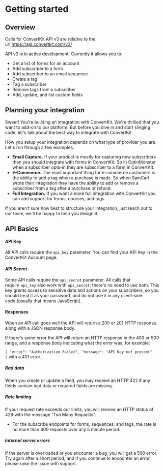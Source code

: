 Getting started
=========================

## Overview

Calls for ConvertKit API v3 are relative to the url <https://api.convertkit.com/v3/>

API v3 is in active development. Currently it allows you to:

-   Get a list of forms for an account
-   Add subscriber to a form
-   Add subscriber to an email sequence
-   Create a tag
-   Tag a subscriber
-   Remove tags from a subscriber
-   Add, update, and list custom fields

## Planning your integration

Sweet! You're building an integration with ConvertKit. We're thrilled that you want to add-on to our platform. But before you dive in and start slinging code, let's talk about the best way to integrate with ConvertKit.

How you setup your integration depends on what type of provider you are. Let's run through a few examples:

-   **Email Capture.** If your product is mostly for capturing new subscribers then you should integrate with forms in ConvertKit. So in OptinMonster when a subscriber opts-in they are subscriber to a form in ConvertKit.
-   **E-Commerce.** The most important thing for e-commerce customers is the ability to add a tag when a purchase is made. So when SamCart wrote their integration they have the ability to add or remove a subscriber from a tag after a purchase or refund.
-   **Full Integration.** If you want a more full integration with ConvertKit you can add support for forms, courses, and tags.

If you aren't sure how best to structure your integration, just reach out to our team, we'll be happy to help you design it.

## API Basics

#### API Key

All API calls require the `api_key` parameter. You can find your API Key in the ConvertKit Account page.

#### API Secret

Some API calls require the `api_secret` parameter. All calls that require `api_key` also work with `api_secret`, there's no need to use both. This key grants access to sensitive data and actions on your subscribers, so you should treat it as your password, and do not use it in any client-side code (usually that means JavaScript).

#### Responses

When an API call goes well the API will return a 200 or 201 HTTP response, along with a JSON response body.

If there's some error the API will return an HTTP response in the 400 or 500 range, and a response body indicating what the error was, for example:

`{ "error": "Authorization Failed", "message": "API Key not present" }` with a 401 error.

##### Bad data

When you create or update a field, you may receive an HTTP 422 if any fields contain bad data or required fields are missing.

##### Rate limiting

If your request rate exceeds our limits, you will receive an HTTP status of 429 with the message "Too Many Requests".

-   For the subscribe endpoints for forms, sequences, and tags, the rate is no more than 600 requests over any 5 minute period.

##### Internal server errors

If the server is overloaded or you encounter a bug, you will get a 500 error. Try again after a short period, and if you continue to encounter an error, please raise the issue with support.
